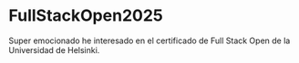 # FullStackOpen2025
Super emocionado he interesado en el certificado de Full Stack Open de la Universidad de Helsinki.
